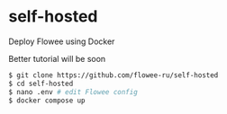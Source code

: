 # self-hosted
Deploy Flowee using Docker

Better tutorial will be soon

```bash
$ git clone https://github.com/flowee-ru/self-hosted
$ cd self-hosted
$ nano .env # edit Flowee config
$ docker compose up
```